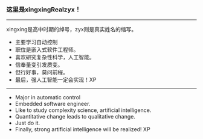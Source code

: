 ### 这里是xingxingRealzyx！

------

xingxing是高中时期的绰号，zyx则是真实姓名的缩写。

- 主要学习自动控制
- 职位是嵌入式软件工程师。
- 喜欢研究复杂性科学，人工智能。
- 信奉量变引发质变。
- 但行好事，莫问前程。
- 最后，强人工智能一定会实现！XP

------

- Major in automatic control
- Embedded software engineer.
- Like to study complexity science, artificial intelligence.
- Quantitative change leads to qualitative change.
- Just do it.
- Finally, strong artificial intelligence will be realized! XP





<!--
**xingxingRealzyx/xingxingRealzyx** is a ✨ _special_ ✨ repository because its `README.md` (this file) appears on your GitHub profile.

Here are some ideas to get you started:

- 🔭 I’m currently working on ...
- 🌱 I’m currently learning ...
- 👯 I’m looking to collaborate on ...
- 🤔 I’m looking for help with ...
- 💬 Ask me about ...
- 📫 How to reach me: ...
- 😄 Pronouns: ...
- ⚡ Fun fact: ...
-->
